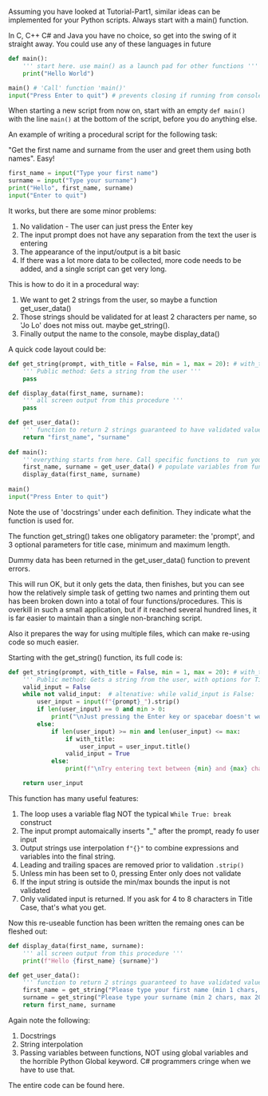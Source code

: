 Assuming you have looked at Tutorial-Part1, similar ideas can be implemented for your Python scripts.
Always start with a main() function.

In C, C++ C# and Java you have no choice, so get into the swing of it straight away. You could use any of these languages in future
```python
def main():
	''' start here. use main() as a launch pad for other functions '''
	print("Hello World")

main() # 'Call' function 'main()'
input("Press Enter to quit") # prevents closing if running from console/terminal
```
When starting a new script from now on, start with an empty `def main()` with the line `main()` at the bottom of the script, before you do anything else.

An example of writing a procedural script for the following task:

"Get the first name and surname from the user and greet them using both names".
Easy!
```python
first_name = input("Type your first name")
surname = input("Type your surname")
print("Hello", first_name, surname)
input("Enter to quit")
```
It works, but there are some minor problems:
1. No validation - The user can just press the Enter key
2. The input prompt does not have any separation from the text the user is entering
3. The appearance of the input/output is a bit basic
4. If there was a lot more data to be collected, more code needs to be added, and a single script can get very long.

This is how to do it in a procedural way:
1. We want to get 2 strings from the user, so maybe a function get_user_data()
2. Those strings should be validated for at least 2 characters per name, so 'Jo Lo' does not miss out. maybe get_string().
3. Finally output the name to the console, maybe display_data()

A quick code layout could be:
```python
def get_string(prompt, with_title = False, min = 1, max = 20): # with_title, min and max can be over-ridden by calling code
	''' Public method: Gets a string from the user '''
	pass

def display_data(first_name, surname):
	''' all screen output from this procedure '''
	pass

def get_user_data():
	''' function to return 2 strings guaranteed to have validated values '''
	return "first_name", "surname"
	
def main():
	'''everything starts from here. Call specific functions to  run your program'''
	first_name, surname = get_user_data() # populate variables from function
	display_data(first_name, surname)
	
main()
input("Press Enter to quit")
```
Note the use of 'docstrings' under each definition. They indicate what the function is used for.

The function get_string() takes one obligatory parameter: the 'prompt', and 3 optional parameters for title case, minimum and maximum length.

Dummy data has been returned in the get_user_data() function to prevent errors.

This will run OK, but it only gets the data, then finishes, but you can see how the relatively simple task of getting two
names and printing them out has been broken down into a total of four functions/procedures.
This is overkill in such a small application, but if it reached several hundred lines, it is far easier to maintain than a single non-branching script.

Also it prepares the way for using multiple files, which can make re-using code so much easier.

Starting with the get_string() function, its full code is:
```python
def get_string(prompt, with_title = False, min = 1, max = 20): # with_title, min and max can be over-ridden by calling code
	''' Public method: Gets a string from the user, with options for Title Case, length of the string. Set min to 0 to allow empty string return '''
	valid_input = False
	while not valid_input:  # altenative: while valid_input is False:
		user_input = input(f"{prompt}_").strip()
		if len(user_input) == 0 and min > 0:
			print("\nJust pressing the Enter key or spacebar doesn't work...")
		else:		
			if len(user_input) >= min and len(user_input) <= max:
				if with_title:
					user_input = user_input.title()
				valid_input = True
			else:
				print(f"\nTry entering text between {min} and {max} characters...")

	return user_input
```
This function has many useful features:
1. The loop uses a variable flag NOT the typical `While True: break` construct
2. The input prompt automaically inserts "_" after the prompt, ready fo user input
3. Output strings use interpolation `f"{}"` to combine expressions and variables into the final string.
4. Leading and trailing spaces are removed prior to validation `.strip()`
5. Unless min has been set to 0, pressing Enter only does not validate
6. If the input string is outside the min/max bounds the input is not validated
7. Only validated input is returned. If you ask for 4 to 8 characters in Title Case, that's what you get.

Now this re-useable function has been written the remaing ones can be fleshed out:
```python
def display_data(first_name, surname):
	''' all screen output from this procedure '''
	print(f"Hello {first_name} {surname}")

def get_user_data():
	''' function to return 2 strings guaranteed to have validated values '''
	first_name = get_string("Please type your first name (min 1 chars, max 10)", True, 1, 10)
	surname = get_string("Please type your surname (min 2 chars, max 20)", True, 2, 20)
	return first_name, surname
```
Again note the following:
1. Docstrings
2. String interpolation
3. Passing variables between functions, NOT using global variables and the horrible Python Global keyword. C# programmers cringe when we have to use that.

The entire code can be found here.




